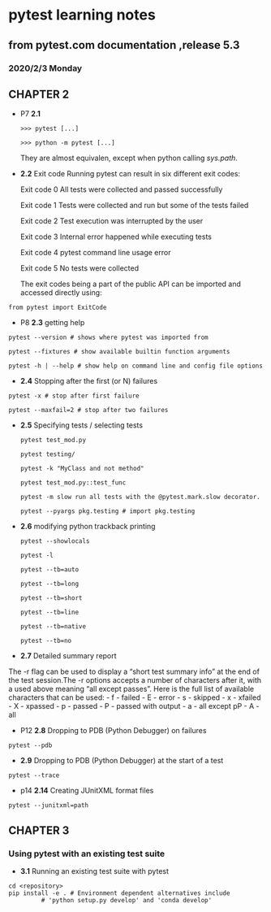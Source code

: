 # pytest learning notes 
## 	 from pytest.com documentation ,release 5.3 
### 2020/2/3 Monday

## CHAPTER 2

* P7 **2.1**

  `>>> pytest [...]`

  `>>> python -m pytest [...]`

	They are almost equivalen, except when python calling *sys.path*.

* **2.2**
	Exit code
	Running pytest can result in six different exit codes:

	Exit code 0 All tests were collected and passed successfully

	Exit code 1 Tests were collected and run but some of the tests failed

	Exit code 2 Test execution was interrupted by the user

	Exit code 3 Internal error happened while executing tests

	Exit code 4 pytest command line usage error

	Exit code 5 No tests were collected

	 The exit codes being a part of the public API can be imported and accessed directly using:

`from pytest import ExitCode`

* P8 **2.3** getting help

`pytest --version # shows where pytest was imported from`

`pytest --fixtures # show available builtin function arguments`

`pytest -h | --help # show help on command line and config file options`

* **2.4**  Stopping after the first (or N) failures

`pytest -x # stop after first failure`

`pytest --maxfail=2 # stop after two failures`

* **2.5** Specifying tests / selecting tests

	`pytest test_mod.py`

	`pytest testing/`

	`pytest -k "MyClass and not method"`

	`pytest test_mod.py::test_func`

	`pytest -m slow run all tests with the @pytest.mark.slow decorator.`

	`pytest --pyargs pkg.testing # import pkg.testing`

* **2.6** modifying python trackback printing

	`pytest --showlocals `

	`pytest -l `
	
	`pytest --tb=auto`

	`pytest --tb=long `

	`pytest --tb=short `

	`pytest --tb=line `

	`pytest --tb=native `

	`pytest --tb=no `

* **2.7**  Detailed summary report

The -r flag can be used to display a “short test summary info” at the end of the test session.The -r options accepts a number of characters after it, with a used above meaning “all except passes”.
Here is the full list of available characters that can be used:
	- f - failed
	- E - error
	- s - skipped
	- x - xfailed
	- X - xpassed
	- p - passed
	- P - passed with output
	- a - all except pP
	- A - all

* P12 **2.8**  Dropping to PDB (Python Debugger) on failures

`pytest --pdb`

* **2.9** Dropping to PDB (Python Debugger) at the start of a test

`pytest --trace`

* p14 **2.14**  Creating JUnitXML format files

`pytest --junitxml=path`



## CHAPTER 3 

### Using pytest with an existing test suite

* **3.1** Running an existing test suite with pytest
```
cd <repository>
pip install -e . # Environment dependent alternatives include
		 # 'python setup.py develop' and 'conda develop'
```

